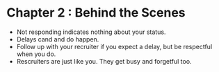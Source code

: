 # Chapter 2 : Behind the Scenes
- Not responding indicates nothing about your status.
- Delays cand and do happen.
- Follow up with your recruiter if you expect a delay, but be respectful when you do.
- Rescruiters are just like you. They get busy and forgetful too.
